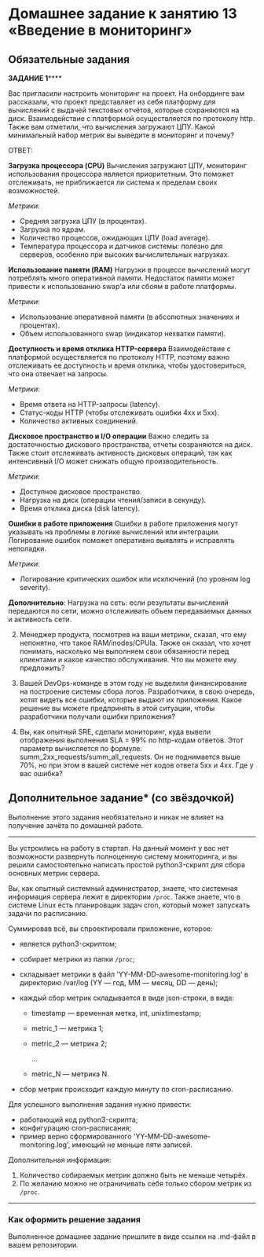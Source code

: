 # Домашнее задание к занятию 13 «Введение в мониторинг»

## Обязательные задания

**ЗАДАНИЕ 1******

Вас пригласили настроить мониторинг на проект. На онбординге вам рассказали, что проект представляет из себя платформу для вычислений с выдачей текстовых отчётов, которые сохраняются на диск. 
Взаимодействие с платформой осуществляется по протоколу http. Также вам отметили, что вычисления загружают ЦПУ. Какой минимальный набор метрик вы выведите в мониторинг и почему?

ОТВЕТ:

**Загрузка процессора (CPU)**
Вычисления загружают ЦПУ, мониторинг использования процессора является приоритетным. Это поможет отслеживать, не приближается ли система к пределам своих возможностей.

_Метрики_:
- Средняя загрузка ЦПУ (в процентах).
- Загрузка по ядрам.
- Количество процессов, ожидающих ЦПУ (load average).
- Температура процессора и датчиков системы: полезно для серверов, особенно при высоких вычислительных нагрузках.

**Использование памяти (RAM)**
Нагрузки в процессе вычислений могут потреблять много оперативной памяти. Недостаток памяти может привести к использованию swap'а или сбоям в работе платформы.

_Метрики_:
- Использование оперативной памяти (в абсолютных значениях и процентах).
- Объем использованного swap (индикатор нехватки памяти).

**Доступность и время отклика HTTP-сервера**
Взаимодействие с платформой осуществляется по протоколу HTTP, поэтому важно отслеживать ее доступность и время отклика, чтобы удостовериться, что она отвечает на запросы.

_Метрики_:
- Время ответа на HTTP-запросы (latency).
- Статус-коды HTTP (чтобы отслеживать ошибки 4xx и 5xx).
- Количество активных соединений.

**Дисковое пространство и I/O операции**
Важно следить за достаточностью дискового пространства, отчеты созраняются на диск. Также стоит отслеживать активность дисковых операций, так как интенсивный I/O может снижать общую производительность.

_Метрики_:
- Доступное дисковое пространство.
- Нагрузка на диск (операции чтения/записи в секунду).
- Время отклика диска (disk latency).

**Ошибки в работе приложения**
Ошибки в работе приложения могут указывать на проблемы в логике вычислений или интеграции. Логирование ошибок поможет оперативно выявлять и исправлять неполадки.

_Метрики_:
- Логирование критических ошибок или исключений (по уровням log severity).

**Дополнительно**: Нагрузка на сеть: если результаты вычислений передаются по сети, можно отслеживать объем передаваемых данных и активность сети.


2. Менеджер продукта, посмотрев на ваши метрики, сказал, что ему непонятно, что такое RAM/inodes/CPUla. Также он сказал, что хочет понимать, насколько мы выполняем свои обязанности перед клиентами и какое качество обслуживания. Что вы можете ему предложить?

3. Вашей DevOps-команде в этом году не выделили финансирование на построение системы сбора логов. Разработчики, в свою очередь, хотят видеть все ошибки, которые выдают их приложения. Какое решение вы можете предпринять в этой ситуации, чтобы разработчики получали ошибки приложения?

3. Вы, как опытный SRE, сделали мониторинг, куда вывели отображения выполнения SLA = 99% по http-кодам ответов. 
Этот параметр вычисляется по формуле: summ_2xx_requests/summ_all_requests. Он не поднимается выше 70%, но при этом в вашей системе нет кодов ответа 5xx и 4xx. Где у вас ошибка?

## Дополнительное задание* (со звёздочкой) 

Выполнение этого задания необязательно и никак не влияет на получение зачёта по домашней работе.

_____

Вы устроились на работу в стартап. На данный момент у вас нет возможности развернуть полноценную систему 
мониторинга, и вы решили самостоятельно написать простой python3-скрипт для сбора основных метрик сервера. 

Вы, как опытный системный администратор, знаете, что системная информация сервера лежит в директории `/proc`. Также знаете, что в системе Linux есть  планировщик задач cron, который может запускать задачи по расписанию.

Суммировав всё, вы спроектировали приложение, которое:

- является python3-скриптом;
- собирает метрики из папки `/proc`;
- складывает метрики в файл 'YY-MM-DD-awesome-monitoring.log' в директорию /var/log 
(YY — год, MM — месяц, DD — день);
- каждый сбор метрик складывается в виде json-строки, в виде:
  + timestamp — временная метка, int, unixtimestamp;
  + metric_1 — метрика 1;
  + metric_2 — метрика 2;
  
     ...
     
  + metric_N — метрика N.
  
- сбор метрик происходит каждую минуту по cron-расписанию.

Для успешного выполнения задания нужно привести:

* работающий код python3-скрипта;
* конфигурацию cron-расписания;
* пример верно сформированного 'YY-MM-DD-awesome-monitoring.log', имеющий не меньше пяти записей.

Дополнительная информация:

1. Количество собираемых метрик должно быть не меньше четырёх.
1. По желанию можно не ограничивать себя только сбором метрик из `/proc`.

---

### Как оформить решение задания

Выполненное домашнее задание пришлите в виде ссылки на .md-файл в вашем репозитории.
